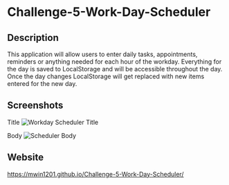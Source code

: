 # Challenge-5-Work-Day-Scheduler

## Description
This application will allow users to enter daily tasks, appointments, reminders or anything needed for each hour of the workday. Everything for the day is saved to LocalStorage and will be accessible throughout the day. Once the day changes LocalStorage will get replaced with new items entered for the new day.

## Screenshots
Title
![Workday Scheduler Title](https://user-images.githubusercontent.com/90287696/141376606-f3ff09e2-22af-4af1-bec7-887eb264fb36.png)

Body
![Scheduler Body](https://user-images.githubusercontent.com/90287696/141376617-796d1e08-db96-4783-ae0a-9c095cc987b4.png)

## Website
https://mwin1201.github.io/Challenge-5-Work-Day-Scheduler/